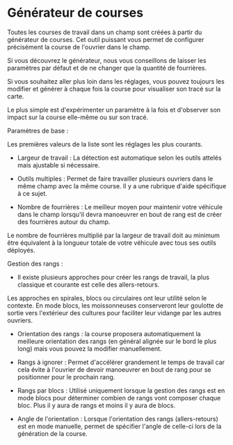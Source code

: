 # Générateur de courses

  
  
Toutes les courses de travail dans un champ sont créées à partir du générateur de courses. Cet outil puissant vous permet de configurer précisément la course de l'ouvrier dans le champ.  
  
Si vous découvrez le générateur, nous vous conseillons de laisser les paramètres par défaut et de ne changer que la quantité de fourrières.  
  
Si vous souhaitez aller plus loin dans les réglages, vous pouvez toujours les modifier et générer à chaque fois la course pour visualiser son tracé sur la carte.  
  
Le plus simple est d'expérimenter un paramètre à la fois et d'observer son impact sur la course elle-même ou sur son tracé.  
  


  
  
Paramètres de base :  
  
Les premières valeurs de la liste sont les réglages les plus courants.  
  
    
- Largeur de travail : La détection est automatique selon les outils attelés mais ajustable si nécessaire.  
  
    
- Outils multiples : Permet de faire travailler plusieurs ouvriers dans le même champ avec la même course. Il y a une rubrique d'aide spécifique à ce sujet.  
  
    
- Nombre de fourrières : Le meilleur moyen pour maintenir votre véhicule dans le champ lorsqu'il devra manoeuvrer en bout de rang est de créer des fourrières autour du champ.  
  
Le nombre de fourrières multiplié par la largeur de travail doit au minimum être équivalent à la longueur totale de votre véhicule avec tous ses outils déployés.  
  
Gestion des rangs :  
  
    
- Il existe plusieurs approches pour créer les rangs de travail, la plus classique et courante est celle des allers-retours.   
  
Les approches en spirales, blocs ou circulaires ont leur utilité selon le contexte. En mode blocs, les moissonneuses conserveront leur goulotte de sortie vers l'extérieur des cultures pour faciliter leur vidange par les autres ouvriers.  
  
    
- Orientation des rangs : la course proposera automatiquement la meilleure orientation des rangs (en général alignée sur le bord le plus long) mais vous pouvez la modifier manuellement.  
  
    
- Rangs à ignorer : Permet d'accélérer grandement le temps de travail car cela évite à l'ouvrier de devoir manoeuvrer en bout de rang pour se positionner pour le prochain rang.  
  
    
- Rangs par blocs : Utilisé uniquement lorsque la gestion des rangs est en mode blocs pour déterminer combien de rangs vont composer chaque bloc. Plus il y aura de rangs et moins il y aura de blocs.  
  
    
- Angle de l'orientation : Lorsque l'orientation des rangs (allers-retours) est en mode manuelle, permet de spécifier l'angle de celle-ci lors de la génération de la course.  
  


